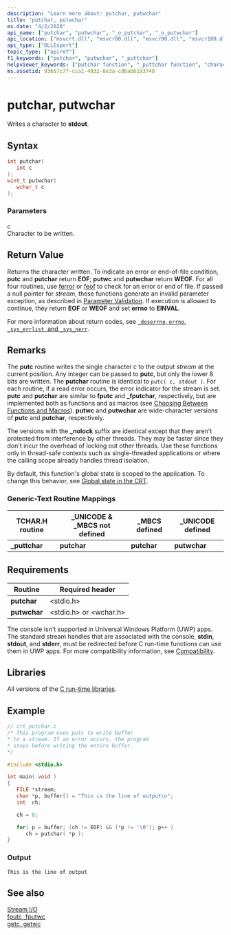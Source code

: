 ```yaml
---
description: "Learn more about: putchar, putwchar"
title: "putchar, putwchar"
ms.date: "4/2/2020"
api_name: ["putchar", "putwchar", "_o_putchar", "_o_putwchar"]
api_location: ["msvcrt.dll", "msvcr80.dll", "msvcr90.dll", "msvcr100.dll", "msvcr100_clr0400.dll", "msvcr110.dll", "msvcr110_clr0400.dll", "msvcr120.dll", "msvcr120_clr0400.dll", "ucrtbase.dll", "api-ms-win-crt-stdio-l1-1-0.dll", "api-ms-win-crt-private-l1-1-0.dll"]
api_type: ["DLLExport"]
topic_type: ["apiref"]
f1_keywords: ["putchar", "putwchar", "_puttchar"]
helpviewer_keywords: ["putchar function", "_puttchar function", "characters, writing", "standard output, writing to", "putwchar function"]
ms.assetid: 93657c7f-cca1-4032-8e3a-cd6ab6193748
---
```

# putchar, putwchar

Writes a character to **stdout**.

## Syntax

```C
int putchar(
   int c
);
wint_t putwchar(
   wchar_t c
);
```

### Parameters

*c*<br/>
Character to be written.

## Return Value

Returns the character written. To indicate an error or end-of-file condition, **putc** and **putchar** return **EOF**; **putwc** and **putwchar** return **WEOF**. For all four routines, use [ferror](ferror.md) or [feof](feof.md) to check for an error or end of file. If passed a null pointer for *stream*, these functions generate an invalid parameter exception, as described in [Parameter Validation](../../c-runtime-library/parameter-validation.md). If execution is allowed to continue, they return **EOF** or **WEOF** and set **errno** to **EINVAL**.

For more information about return codes, see [`_doserrno`, `errno`, `_sys_errlist`, and `_sys_nerr`](../errno-doserrno-sys-errlist-and-sys-nerr.md).

## Remarks

The **putc** routine writes the single character *c* to the output *stream* at the current position. Any integer can be passed to **putc**, but only the lower 8 bits are written. The **putchar** routine is identical to `putc( c, stdout )`. For each routine, if a read error occurs, the error indicator for the stream is set. **putc** and **putchar** are similar to **fputc** and **_fputchar**, respectively, but are implemented both as functions and as macros (see [Choosing Between Functions and Macros](../../c-runtime-library/recommendations-for-choosing-between-functions-and-macros.md)). **putwc** and **putwchar** are wide-character versions of **putc** and **putchar**, respectively.

The versions with the **_nolock** suffix are identical except that they aren't protected from interference by other threads. They may be faster since they don't incur the overhead of locking out other threads. Use these functions only in thread-safe contexts such as single-threaded applications or where the calling scope already handles thread isolation.

By default, this function's global state is scoped to the application. To change this behavior, see [Global state in the CRT](../global-state.md).

### Generic-Text Routine Mappings

|TCHAR.H routine|_UNICODE & _MBCS not defined|_MBCS defined|_UNICODE defined|
|---------------------|------------------------------------|--------------------|-----------------------|
|**_puttchar**|**putchar**|**putchar**|**putwchar**|

## Requirements

|Routine|Required header|
|-------------|---------------------|
|**putchar**|\<stdio.h>|
|**putwchar**|\<stdio.h> or \<wchar.h>|

The console isn't supported in Universal Windows Platform (UWP) apps. The standard stream handles that are associated with the console, **stdin**, **stdout**, and **stderr**, must be redirected before C run-time functions can use them in UWP apps. For more compatibility information, see [Compatibility](../../c-runtime-library/compatibility.md).

## Libraries

All versions of the [C run-time libraries](../../c-runtime-library/crt-library-features.md).

## Example

```C
// crt_putchar.c
/* This program uses putc to write buffer
* to a stream. If an error occurs, the program
* stops before writing the entire buffer.
*/

#include <stdio.h>

int main( void )
{
   FILE *stream;
   char *p, buffer[] = "This is the line of output\n";
   int  ch;

   ch = 0;

   for( p = buffer; (ch != EOF) && (*p != '\0'); p++ )
      ch = putchar( *p );
}
```

### Output

```Output
This is the line of output
```

## See also

[Stream I/O](../../c-runtime-library/stream-i-o.md)<br/>
[fputc, fputwc](fputc-fputwc.md)<br/>
[getc, getwc](getc-getwc.md)<br/>
